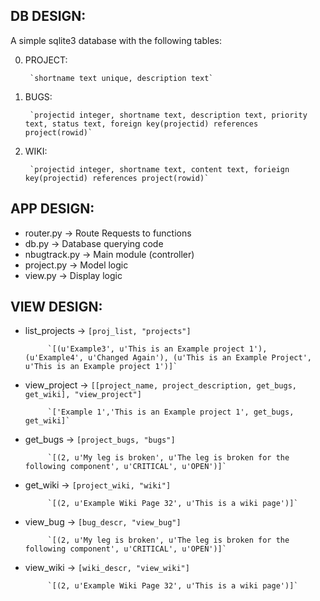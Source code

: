 
## DB DESIGN: ##

A simple sqlite3 database with the following tables:

0. PROJECT:

		`shortname text unique, description text`
	  
1. BUGS:

		`projectid integer, shortname text, description text, priority text, status text, foreign key(projectid) references project(rowid)`

2. WIKI:
	
		`projectid integer, shortname text, content text, forieign key(projectid) references project(rowid)`

## APP DESIGN: ##

* router.py	-> Route Requests to functions
* db.py	  	-> Database querying code
* nbugtrack.py	-> Main module (controller)
* project.py	-> Model logic
* view.py	-> Display logic

## VIEW DESIGN: ##

* list_projects	-> `[proj_list, "projects"]`

 		   `[(u'Example3', u'This is an Example project 1'), (u'Example4', u'Changed Again'), (u'This is an Example Project', u'This is an Example project 1')]`

* view_project	-> `[[project_name, project_description, get_bugs, get_wiki], "view_project"]`

  		   `['Example 1','This is an Example project 1', get_bugs, get_wiki]`

* get_bugs	-> `[project_bugs, "bugs"]`

  		   `[(2, u'My leg is broken', u'The leg is broken for the following component', u'CRITICAL', u'OPEN')]`
  		   
* get_wiki	-> `[project_wiki, "wiki"]`

  		   `[(2, u'Example Wiki Page 32', u'This is a wiki page')]`

* view_bug	-> `[bug_descr, "view_bug"]`

  		   `[(2, u'My leg is broken', u'The leg is broken for the following component', u'CRITICAL', u'OPEN')]`

* view_wiki	-> `[wiki_descr, "view_wiki"]`

  		   `[(2, u'Example Wiki Page 32', u'This is a wiki page')]`
